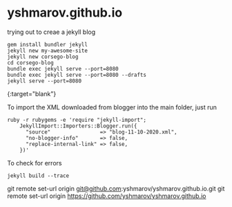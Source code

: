 # yshmarov.github.io
trying out to creae a jekyll blog
```
gem install bundler jekyll
jekyll new my-awesome-site
jekyll new corsego-blog
cd corsego-blog
bundle exec jekyll serve --port=8080
bundle exec jekyll serve --port=8080 --drafts
jekyll serve --port=8080
```

{:target="blank"}

To import the XML downloaded from blogger into the main folder, just run

```
ruby -r rubygems -e 'require "jekyll-import";
    JekyllImport::Importers::Blogger.run({
      "source"                => "blog-11-10-2020.xml",
      "no-blogger-info"       => false,
      "replace-internal-link" => false,
    })'
```

To check for errors
```
jekyll build --trace
```

git remote set-url origin git@github.com:yshmarov/yshmarov.github.io.git
git remote set-url origin https://github.com/yshmarov/yshmarov.github.io
